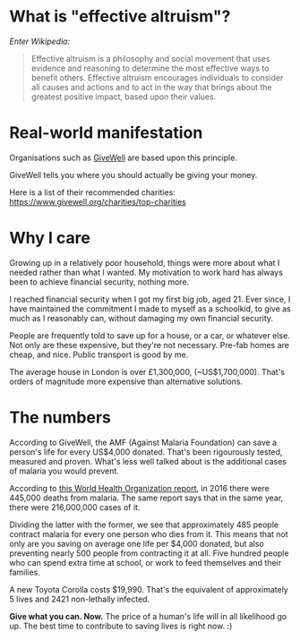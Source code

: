 <!-- post-title: Effective altruism -->
<!-- post-timestamp: 1539512454237 -->

# What is "effective altruism"?

*Enter Wikipedia:*

> Effective altruism is a philosophy and social movement that uses
> evidence and reasoning to determine the most effective ways to benefit
> others. Effective altruism encourages individuals to consider all
> causes and actions and to act in the way that brings about the
> greatest positive impact, based upon their values.

# Real-world manifestation

Organisations such as [GiveWell](https://www.givewell.org/) are based
upon this principle.

GiveWell tells you where you should actually be giving your money.

Here is a list of their recommended charities:
<https://www.givewell.org/charities/top-charities>

# Why I care

Growing up in a relatively poor household, things were more about what I
needed rather than what I wanted. My motivation to work hard has always
been to achieve financial security, nothing more.

I reached financial security when I got my first big job, aged 21. Ever
since, I have maintained the commitment I made to myself as a schoolkid,
to give as much as I reasonably can, without damaging my own financial
security.

People are frequently told to save up for a house, or a car, or whatever
else. Not only are these expensive, but they're not necessary. Pre-fab
homes are cheap, and nice. Public transport is good by me.

The average house in London is over £1,300,000, (\~US$1,700,000). That's
orders of magnitude more expensive than alternative solutions.

# The numbers

According to GiveWell, the AMF (Against Malaria Foundation) can save a
person's life for every US$4,000 donated. That's been rigourously
tested, measured and proven. What's less well talked about is the
additional cases of malaria you would prevent.

According to [this World Health Organization
report](http://apps.who.int/iris/bitstream/handle/10665/259492/9789241565523-eng.pdf;jsessionid=DC6E8A782065FC7C44A26BD021184F9F?sequence=1),
in 2016 there were 445,000 deaths from malaria. The same report says
that in the same year, there were 216,000,000 cases of it.

Dividing the latter with the former, we see that approximately 485
people contract malaria for every one person who dies from it. This
means that not only are you saving on average one life per $4,000
donated, but also preventing nearly 500 people from contracting it at
all. Five hundred people who can spend extra time at school, or work to
feed themselves and their families.

A new Toyota Corolla costs $19,990. That's the equivalent of
approximately 5 lives and 2421 non-lethally infected.

**Give what you can. Now.** The price of a human's life will in all
likelihood go up. The best time to contribute to saving lives is right
now. :)
